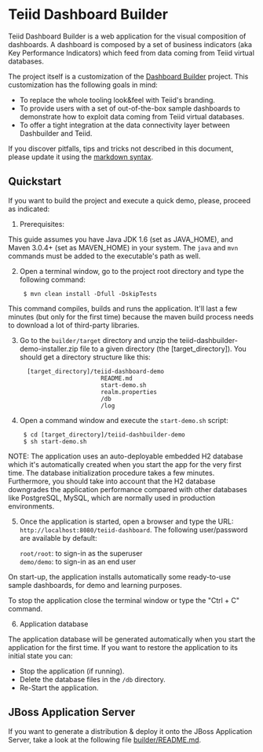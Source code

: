 Teiid Dashboard Builder
=======================

Teiid Dashboard Builder is a web application for the visual composition of dashboards. A dashboard is composed by a set of
 business indicators (aka Key Performance Indicators) which feed from data coming from Teiid virtual databases.

The project itself is a customization of the [Dashboard Builder](https://github.com/droolsjbpm/dashboard-builder) project.
This customization has the following goals in mind:

* To replace the whole tooling look&feel with Teiid's branding.
* To provide users with a set of out-of-the-box sample dashboards to demonstrate how to exploit data coming from Teiid virtual databases.
* To offer a tight integration at the data connectivity layer between Dashbuilder and Teiid.

If you discover pitfalls, tips and tricks not described in this document,
please update it using the [markdown syntax](http://daringfireball.net/projects/markdown/syntax).

Quickstart
-------------------

If you want to build the project and execute a quick demo, please, proceed as indicated:

1. Prerequisites:

  This guide assumes you have Java JDK 1.6 (set as JAVA_HOME), and Maven 3.0.4+ (set as MAVEN_HOME) in your system.
  The <code>java</code> and <code>mvn</code> commands must be added to the executable's path as well.

2. Open a terminal window, go to the project root directory and type the following command:

        $ mvn clean install -Dfull -DskipTests

  This command compiles, builds and runs the application. It'll last a few minutes (but only for the first time) because
  the maven build process needs to download a lot of third-party libraries.

3. Go to the <code>builder/target</code> directory and unzip the teiid-dashbuilder-demo-installer.zip file to
  a given directory (the [target_directory]). You should get a directory structure like this:

         [target_directory]/teiid-dashboard-demo
                              README.md
                              start-demo.sh
                              realm.properties
                              /db
                              /log

4. Open a command window and execute the <code>start-demo.sh</code> script:

        $ cd [target_directory]/teiid-dashbuilder-demo
        $ sh start-demo.sh

  NOTE: The application uses an auto-deployable embedded H2 database which it's automatically created when you start
  the app for the very first time. The database initialization procedure takes a few minutes. Furthermore, you should
  take into account that the H2 database downgrades the application performance compared with other databases like
  PostgreSQL, MySQL, which are normally used in production environments.

5. Once the application is started, open a browser and type the URL: <code>http://localhost:8080/teiid-dashboard</code>.
The following user/password are available by default:

     <code>root/root</code>: to sign-in as the superuser     
     <code>demo/demo</code>: to sign-in as an end user

  On start-up, the application installs automatically some ready-to-use sample dashboards, for demo and learning purposes.

  To stop the application close the terminal window or type the "Ctrl + C" command.

6. Application database

The application database will be generated automatically when you start the application for the first time.
If you want to restore the application to its initial state you can:

* Stop the application (if running).
* Delete the database files in the <code>/db</code> directory.
* Re-Start the application.

JBoss Application Server
-------------------------

If you want to generate a distribution & deploy it onto the JBoss Application Server, take a look at the
following file [builder/README.md](https://github.com/teiid/teiid-dashboard/blob/master/builder/README.md).
